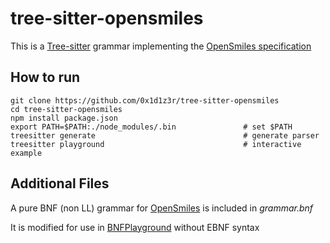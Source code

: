 # tree-sitter-opensmiles
This is a [Tree-sitter](https://github.com/tree-sitter/tree-sitter) grammar implementing the [OpenSmiles specification](http://opensmiles.org/opensmiles.html)

## How to run
	git clone https://github.com/0x1d1z3r/tree-sitter-opensmiles
 	cd tree-sitter-opensmiles
	npm install package.json
	export PATH=$PATH:./node_modules/.bin 				# set $PATH 
	treesitter generate                   				# generate parser 
	treesitter playground                 				# interactive example
     

## Additional Files
A pure BNF (non LL) grammar for [OpenSmiles](http://opensmiles.org/) is included in *grammar.bnf*

It is modified for use in [BNFPlayground](https://github.com/paul-kline/bnf-playground) without EBNF syntax

